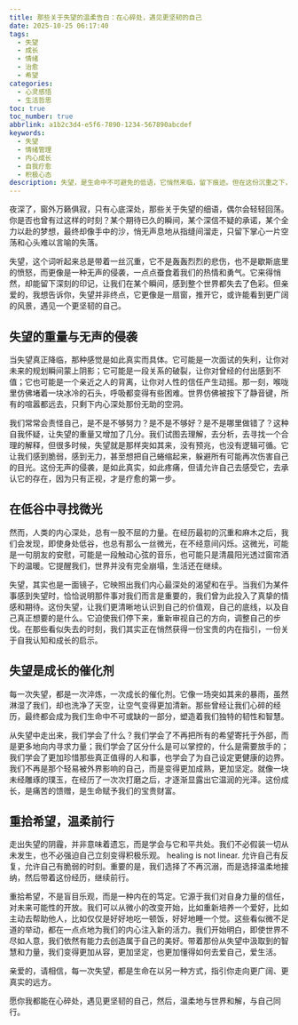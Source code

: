 ```yaml
---
title: 那些关于失望的温柔告白：在心碎处，遇见更坚韧的自己
date: 2025-10-25 06:17:40
tags:
  - 失望
  - 成长
  - 情绪
  - 治愈
  - 希望
categories:
  - 心灵感悟
  - 生活哲思
toc: true
toc_number: true
abbrlink: a1b2c3d4-e5f6-7890-1234-567890abcdef
keywords:
  - 失望
  - 情绪管理
  - 内心成长
  - 自我疗愈
  - 积极心态
description: 失望，是生命中不可避免的低语，它悄然来临，留下痕迹。但在这份沉重之下，我们总能找到一丝微光，学会如何温柔地接纳，并从中汲取力量，最终遇见一个更加完整、更加坚韧的自己。
---
```


夜深了，窗外万籁俱寂，只有心底深处，那些关于失望的细语，偶尔会轻轻回荡。你是否也曾有过这样的时刻？某个期待已久的瞬间，某个深信不疑的承诺，某个全力以赴的梦想，最终却像手中的沙，悄无声息地从指缝间溜走，只留下掌心一片空荡和心头难以言喻的失落。

失望，这个词听起来总是带着一丝沉重，它不是轰轰烈烈的悲伤，也不是歇斯底里的愤怒，而更像是一种无声的侵袭，一点点蚕食着我们的热情和勇气。它来得悄然，却能留下深刻的印记，让我们在某个瞬间，感到整个世界都失去了色彩。但亲爱的，我想告诉你，失望并非终点，它更像是一扇窗，推开它，或许能看到更广阔的风景，遇见一个更坚韧的自己。

## 失望的重量与无声的侵袭

当失望真正降临，那种感觉是如此真实而具体。它可能是一次面试的失利，让你对未来的规划瞬间蒙上阴影；它可能是一段关系的破裂，让你对曾经的付出感到不值；它也可能是一个亲近之人的背离，让你对人性的信任产生动摇。那一刻，喉咙里仿佛堵着一块冰冷的石头，呼吸都变得有些困难。世界仿佛被按下了静音键，所有的喧嚣都远去，只剩下内心深处那份无助的空洞。

我们常常会责怪自己，是不是不够努力？是不是不够好？是不是哪里做错了？这种自我怀疑，让失望的重量又增加了几分。我们试图去理解，去分析，去寻找一个合理的解释，但很多时候，失望就是那样突如其来，没有预兆，也没有逻辑可循。它让我们感到脆弱，感到无力，甚至想把自己蜷缩起来，躲避所有可能再次伤害自己的目光。这份无声的侵袭，是如此真实，如此疼痛，但请允许自己去感受它，去承认它的存在，因为只有正视，才是疗愈的第一步。

## 在低谷中寻找微光

然而，人类的内心深处，总有一股不屈的力量。在经历最初的沉重和麻木之后，我们会发现，即使身处低谷，也总有那么一丝微光，在不经意间闪烁。这微光，可能是一句朋友的安慰，可能是一段触动心弦的音乐，也可能只是清晨阳光透过窗帘洒下的温暖。它提醒我们，世界并没有完全崩塌，生活还在继续。

失望，其实也是一面镜子，它映照出我们内心最深处的渴望和在乎。当我们为某件事感到失望时，恰恰说明那件事对我们而言是重要的，我们曾为此投入了真挚的情感和期待。这份失望，让我们更清晰地认识到自己的价值观，自己的底线，以及自己真正想要的是什么。它迫使我们停下来，重新审视自己的方向，调整自己的步伐。在那些看似失去的时刻，我们其实正在悄然获得一份宝贵的内在指引，一份关于自我认知和成长的启示。

## 失望是成长的催化剂

每一次失望，都是一次淬炼，一次成长的催化剂。它像一场突如其来的暴雨，虽然淋湿了我们，却也洗净了天空，让空气变得更加清新。那些曾经让我们心碎的经历，最终都会成为我们生命中不可或缺的一部分，塑造着我们独特的韧性和智慧。

从失望中走出来，我们学会了什么？我们学会了不再把所有的希望寄托于外部，而是更多地向内寻求力量；我们学会了区分什么是可以掌控的，什么是需要放手的；我们学会了更加珍惜那些真正值得的人和事，也学会了为自己设定更健康的边界。我们不再是那个轻易被外界影响的自己，而是变得更加成熟，更加坚定。就像一块未经雕琢的璞玉，在经历了一次次打磨之后，才逐渐显露出它温润的光泽。这份成长，是痛苦的馈赠，是生命赋予我们的宝贵财富。

## 重拾希望，温柔前行

走出失望的阴霾，并非意味着遗忘，而是学会与它和平共处。我们不必假装一切从未发生，也不必强迫自己立刻变得积极乐观。 healing is not linear. 允许自己有反复，允许自己有脆弱的时刻。重要的是，我们选择了不再沉溺，而是选择温柔地接纳，然后带着这份经历，继续前行。

重拾希望，不是盲目乐观，而是一种内在的笃定。它源于我们对自身力量的信任，对未来可能性的开放。我们可以从微小的改变开始，比如重新培养一个爱好，比如主动去帮助他人，比如仅仅是好好地吃一顿饭，好好地睡一个觉。这些看似微不足道的举动，都在一点点地为我们的内心注入新的活力。我们开始明白，即使世界不尽如人意，我们依然有能力去创造属于自己的美好。带着那份从失望中汲取到的智慧和力量，我们变得更加从容，更加坚定，也更加懂得如何去爱自己，爱生活。

亲爱的，请相信，每一次失望，都是生命在以另一种方式，指引你走向更广阔、更真实的远方。

愿你我都能在心碎处，遇见更坚韧的自己，然后，温柔地与世界和解，与自己同行。